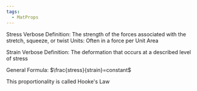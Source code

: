```yaml
---
tags:
  - MatProps
---
```

Stress Verbose Definition: The strength of the forces associated with the stretch, squeeze, or twist
Units: Often in a force per Unit Area

Strain Verbose Definition: The deformation that occurs at a described level of stress

General Formula: $\frac{stress}{strain}=constant$

This proportionality is called Hooke's Law

